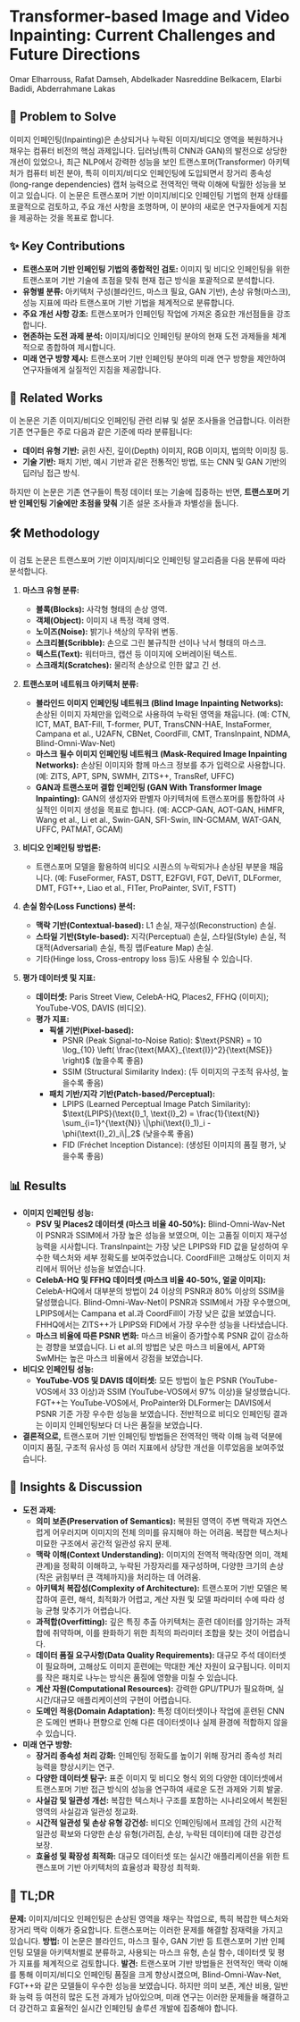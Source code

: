 # Transformer-based Image and Video Inpainting: Current Challenges and Future Directions

Omar Elharrouss, Rafat Damseh, Abdelkader Nasreddine Belkacem, Elarbi Badidi, Abderrahmane Lakas

## 🧩 Problem to Solve

이미지 인페인팅(Inpainting)은 손상되거나 누락된 이미지/비디오 영역을 복원하거나 채우는 컴퓨터 비전의 핵심 과제입니다. 딥러닝(특히 CNN과 GAN)의 발전으로 상당한 개선이 있었으나, 최근 NLP에서 강력한 성능을 보인 트랜스포머(Transformer) 아키텍처가 컴퓨터 비전 분야, 특히 이미지/비디오 인페인팅에 도입되면서 장거리 종속성(long-range dependencies) 캡처 능력으로 전역적인 맥락 이해에 탁월한 성능을 보이고 있습니다. 이 논문은 트랜스포머 기반 이미지/비디오 인페인팅 기법의 현재 상태를 포괄적으로 검토하고, 주요 개선 사항을 조명하며, 이 분야의 새로운 연구자들에게 지침을 제공하는 것을 목표로 합니다.

## ✨ Key Contributions

- **트랜스포머 기반 인페인팅 기법의 종합적인 검토:** 이미지 및 비디오 인페인팅을 위한 트랜스포머 기반 기술에 초점을 맞춰 현재 접근 방식을 포괄적으로 분석합니다.
- **유형별 분류:** 아키텍처 구성(블라인드, 마스크 필요, GAN 기반), 손상 유형(마스크), 성능 지표에 따라 트랜스포머 기반 기법을 체계적으로 분류합니다.
- **주요 개선 사항 강조:** 트랜스포머가 인페인팅 작업에 가져온 중요한 개선점들을 강조합니다.
- **현존하는 도전 과제 분석:** 이미지/비디오 인페인팅 분야의 현재 도전 과제들을 체계적으로 종합하여 제시합니다.
- **미래 연구 방향 제시:** 트랜스포머 기반 인페인팅 분야의 미래 연구 방향을 제안하여 연구자들에게 실질적인 지침을 제공합니다.

## 📎 Related Works

이 논문은 기존 이미지/비디오 인페인팅 관련 리뷰 및 설문 조사들을 언급합니다. 이러한 기존 연구들은 주로 다음과 같은 기준에 따라 분류됩니다:

- **데이터 유형 기반:** 긁힌 사진, 깊이(Depth) 이미지, RGB 이미지, 법의학 이미징 등.
- **기술 기반:** 패치 기반, 예시 기반과 같은 전통적인 방법, 또는 CNN 및 GAN 기반의 딥러닝 접근 방식.

하지만 이 논문은 기존 연구들이 특정 데이터 또는 기술에 집중하는 반면, **트랜스포머 기반 인페인팅 기술에만 초점을 맞춰** 기존 설문 조사들과 차별성을 둡니다.

## 🛠️ Methodology

이 검토 논문은 트랜스포머 기반 이미지/비디오 인페인팅 알고리즘을 다음 분류에 따라 분석합니다.

1. **마스크 유형 분류:**

   - **블록(Blocks):** 사각형 형태의 손상 영역.
   - **객체(Object):** 이미지 내 특정 객체 영역.
   - **노이즈(Noise):** 밝기나 색상의 무작위 변동.
   - **스크리블(Scribble):** 손으로 그린 불규칙한 선이나 낙서 형태의 마스크.
   - **텍스트(Text):** 워터마크, 캡션 등 이미지에 오버레이된 텍스트.
   - **스크래치(Scratches):** 물리적 손상으로 인한 얇고 긴 선.

2. **트랜스포머 네트워크 아키텍처 분류:**

   - **블라인드 이미지 인페인팅 네트워크 (Blind Image Inpainting Networks):** 손상된 이미지 자체만을 입력으로 사용하여 누락된 영역을 채웁니다. (예: CTN, ICT, MAT, BAT-Fill, T-former, PUT, TransCNN-HAE, InstaFormer, Campana et al., U2AFN, CBNet, CoordFill, CMT, TransInpaint, NDMA, Blind-Omni-Wav-Net)
   - **마스크 필수 이미지 인페인팅 네트워크 (Mask-Required Image Inpainting Networks):** 손상된 이미지와 함께 마스크 정보를 추가 입력으로 사용합니다. (예: ZITS, APT, SPN, SWMH, ZITS++, TransRef, UFFC)
   - **GAN과 트랜스포머 결합 인페인팅 (GAN With Transformer Image Inpainting):** GAN의 생성자와 판별자 아키텍처에 트랜스포머를 통합하여 사실적인 이미지 생성을 목표로 합니다. (예: ACCP-GAN, AOT-GAN, HiMFR, Wang et al., Li et al., Swin-GAN, SFI-Swin, IIN-GCMAM, WAT-GAN, UFFC, PATMAT, GCAM)

3. **비디오 인페인팅 방법론:**

   - 트랜스포머 모델을 활용하여 비디오 시퀀스의 누락되거나 손상된 부분을 채웁니다. (예: FuseFormer, FAST, DSTT, E2FGVI, FGT, DeViT, DLFormer, DMT, FGT++, Liao et al., FITer, ProPainter, SViT, FSTT)

4. **손실 함수(Loss Functions) 분석:**

   - **맥락 기반(Contextual-based):** L1 손실, 재구성(Reconstruction) 손실.
   - **스타일 기반(Style-based):** 지각(Perceptual) 손실, 스타일(Style) 손실, 적대적(Adversarial) 손실, 특징 맵(Feature Map) 손실.
   - 기타(Hinge loss, Cross-entropy loss 등)도 사용될 수 있습니다.

5. **평가 데이터셋 및 지표:**
   - **데이터셋:** Paris Street View, CelebA-HQ, Places2, FFHQ (이미지); YouTube-VOS, DAVIS (비디오).
   - **평가 지표:**
     - **픽셀 기반(Pixel-based):**
       - PSNR (Peak Signal-to-Noise Ratio): $\text{PSNR} = 10 \log_{10} \left( \frac{\text{MAX}_{\text{I}}^2}{\text{MSE}} \right)$ (높을수록 좋음)
       - SSIM (Structural Similarity Index): (두 이미지의 구조적 유사성, 높을수록 좋음)
     - **패치 기반/지각 기반(Patch-based/Perceptual):**
       - LPIPS (Learned Perceptual Image Patch Similarity): $\text{LPIPS}(\text{I}_1, \text{I}_2) = \frac{1}{\text{N}} \sum_{i=1}^{\text{N}} \|\phi(\text{I}_1)_i - \phi(\text{I}_2)_i\|_2$ (낮을수록 좋음)
       - FID (Fréchet Inception Distance): (생성된 이미지의 품질 평가, 낮을수록 좋음)

## 📊 Results

- **이미지 인페인팅 성능:**
  - **PSV 및 Places2 데이터셋 (마스크 비율 40-50%):** Blind-Omni-Wav-Net이 PSNR과 SSIM에서 가장 높은 성능을 보였으며, 이는 고품질 이미지 재구성 능력을 시사합니다. TransInpaint는 가장 낮은 LPIPS와 FID 값을 달성하여 우수한 텍스처와 세부 정확도를 보여주었습니다. CoordFill은 고해상도 이미지 처리에서 뛰어난 성능을 보였습니다.
  - **CelebA-HQ 및 FFHQ 데이터셋 (마스크 비율 40-50%, 얼굴 이미지):** CelebA-HQ에서 대부분의 방법이 24 이상의 PSNR과 80% 이상의 SSIM을 달성했습니다. Blind-Omni-Wav-Net이 PSNR과 SSIM에서 가장 우수했으며, LPIPS에서는 Campana et al.과 CoordFill이 가장 낮은 값을 보였습니다. FHHQ에서는 ZITS++가 LPIPS와 FID에서 가장 우수한 성능을 나타냈습니다.
  - **마스크 비율에 따른 PSNR 변화:** 마스크 비율이 증가할수록 PSNR 값이 감소하는 경향을 보였습니다. Li et al.의 방법은 낮은 마스크 비율에서, APT와 SwMH는 높은 마스크 비율에서 강점을 보였습니다.
- **비디오 인페인팅 성능:**
  - **YouTube-VOS 및 DAVIS 데이터셋:** 모든 방법이 높은 PSNR (YouTube-VOS에서 33 이상)과 SSIM (YouTube-VOS에서 97% 이상)을 달성했습니다. FGT++는 YouTube-VOS에서, ProPainter와 DLFormer는 DAVIS에서 PSNR 기준 가장 우수한 성능을 보였습니다. 전반적으로 비디오 인페인팅 결과는 이미지 인페인팅보다 더 나은 품질을 보였습니다.
- **결론적으로,** 트랜스포머 기반 인페인팅 방법들은 전역적인 맥락 이해 능력 덕분에 이미지 품질, 구조적 유사성 등 여러 지표에서 상당한 개선을 이루었음을 보여주었습니다.

## 🧠 Insights & Discussion

- **도전 과제:**
  - **의미 보존(Preservation of Semantics):** 복원된 영역이 주변 맥락과 자연스럽게 어우러지며 이미지의 전체 의미를 유지해야 하는 어려움. 복잡한 텍스처나 미묘한 구조에서 공간적 일관성 유지 문제.
  - **맥락 이해(Context Understanding):** 이미지의 전역적 맥락(장면 의미, 객체 관계)을 정확히 이해하고, 누락된 가장자리를 재구성하며, 다양한 크기의 손상(작은 긁힘부터 큰 객체까지)을 처리하는 데 어려움.
  - **아키텍처 복잡성(Complexity of Architecture):** 트랜스포머 기반 모델은 복잡하여 훈련, 해석, 최적화가 어렵고, 계산 자원 및 모델 파라미터 수에 따라 성능 균형 맞추기가 어렵습니다.
  - **과적합(Overfitting):** 깊은 특징 추출 아키텍처는 훈련 데이터를 암기하는 과적합에 취약하며, 이를 완화하기 위한 최적의 파라미터 조합을 찾는 것이 어렵습니다.
  - **데이터 품질 요구사항(Data Quality Requirements):** 대규모 주석 데이터셋이 필요하며, 고해상도 이미지 훈련에는 막대한 계산 자원이 요구됩니다. 이미지를 작은 패치로 나누는 방식은 품질에 영향을 미칠 수 있습니다.
  - **계산 자원(Computational Resources):** 강력한 GPU/TPU가 필요하며, 실시간/대규모 애플리케이션의 구현이 어렵습니다.
  - **도메인 적응(Domain Adaptation):** 특정 데이터셋이나 작업에 훈련된 CNN은 도메인 변화나 편향으로 인해 다른 데이터셋이나 실제 환경에 적합하지 않을 수 있습니다.
- **미래 연구 방향:**
  - **장거리 종속성 처리 강화:** 인페인팅 정확도를 높이기 위해 장거리 종속성 처리 능력을 향상시키는 연구.
  - **다양한 데이터셋 탐구:** 표준 이미지 및 비디오 형식 외의 다양한 데이터셋에서 트랜스포머 기반 접근 방식의 성능을 연구하여 새로운 도전 과제와 기회 발굴.
  - **사실감 및 일관성 개선:** 복잡한 텍스처나 구조를 포함하는 시나리오에서 복원된 영역의 사실감과 일관성 정교화.
  - **시간적 일관성 및 손상 유형 강건성:** 비디오 인페인팅에서 프레임 간의 시간적 일관성 확보와 다양한 손상 유형(가려짐, 손상, 누락된 데이터)에 대한 강건성 보장.
  - **효율성 및 확장성 최적화:** 대규모 데이터셋 또는 실시간 애플리케이션을 위한 트랜스포머 기반 아키텍처의 효율성과 확장성 최적화.

## 📌 TL;DR

**문제:** 이미지/비디오 인페인팅은 손상된 영역을 채우는 작업으로, 특히 복잡한 텍스처와 장거리 맥락 이해가 중요합니다. 트랜스포머는 이러한 문제를 해결할 잠재력을 가지고 있습니다.
**방법:** 이 논문은 블라인드, 마스크 필수, GAN 기반 등 트랜스포머 기반 인페인팅 모델을 아키텍처별로 분류하고, 사용되는 마스크 유형, 손실 함수, 데이터셋 및 평가 지표를 체계적으로 검토합니다.
**발견:** 트랜스포머 기반 방법들은 전역적인 맥락 이해를 통해 이미지/비디오 인페인팅 품질을 크게 향상시켰으며, Blind-Omni-Wav-Net, FGT++와 같은 모델들이 우수한 성능을 보였습니다. 하지만 의미 보존, 계산 비용, 일반화 능력 등 여전히 많은 도전 과제가 남아있으며, 미래 연구는 이러한 문제들을 해결하고 더 강건하고 효율적인 실시간 인페인팅 솔루션 개발에 집중해야 합니다.
